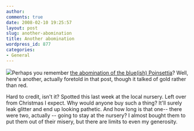 ```yaml
---
author:
comments: true
date: 2008-02-10 19:25:57
layout: post
slug: another-abomination
title: Another abomination
wordpress_id: 877
categories:
- General
---
```


[![](http://farm3.static.flickr.com/2070/2255645828_6e238b5a7d_m.jpg)](http://www.flickr.com/photos/jcherfas/2255645828/)Perhaps you remember [the abomination of the blue(ish) Poinsettia](http://jeremycherfas.net/2007/12/17/ill-see-your-pshaw-and-raise-you-a-bah-humbug/)? Well, here's another, actually foretold in that post, though it talked of gold rather than red.

Hard to credit, isn't it? Spotted this last week at the local nursery. Left over from Christmas I expect. Why would anyone buy such a thing? It'll surely leak glitter and end up looking pathetic. And how long is that one-- there were two, actually -- going to stay at the nursery? I almost bought them to put them out of their misery, but there are limits to even my generosity.
